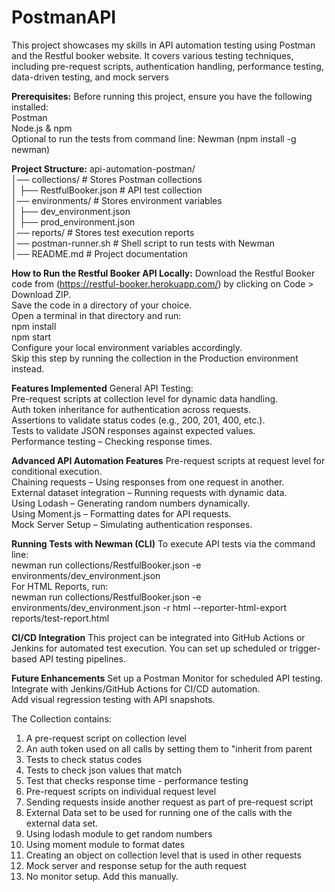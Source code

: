 # PostmanAPI

This project showcases my skills in API automation testing using Postman and the Restful booker website. It covers various testing techniques, including pre-request scripts, authentication handling, performance testing, data-driven testing, and mock servers

**Prerequisites:**
Before running this project, ensure you have the following installed:  
Postman  
Node.js & npm  
Optional to run the tests from command line: Newman (npm install -g newman)  

**Project Structure:**
api-automation-postman/  
│── collections/              # Stores Postman collections  
│   ├── RestfulBooker.json     # API test collection  
│── environments/             # Stores environment variables  
│   ├── dev_environment.json  
│   ├── prod_environment.json  
│── reports/                  # Stores test execution reports  
│── postman-runner.sh         # Shell script to run tests with Newman  
│── README.md                 # Project documentation  

**How to Run the Restful Booker API Locally:**
Download the Restful Booker code from (https://restful-booker.herokuapp.com/) by clicking on Code > Download ZIP.  
Save the code in a directory of your choice.  
Open a terminal in that directory and run:  
npm install  
npm start  
Configure your local environment variables accordingly.  
Skip this step by running the collection in the Production environment instead.

**Features Implemented** 
General API Testing:  
Pre-request scripts at collection level for dynamic data handling.  
Auth token inheritance for authentication across requests.  
Assertions to validate status codes (e.g., 200, 201, 400, etc.).  
Tests to validate JSON responses against expected values.  
Performance testing – Checking response times.  

**Advanced API Automation Features**
Pre-request scripts at request level for conditional execution.  
Chaining requests – Using responses from one request in another.  
External dataset integration – Running requests with dynamic data.  
Using Lodash – Generating random numbers dynamically.  
Using Moment.js – Formatting dates for API requests.  
Mock Server Setup – Simulating authentication responses.  

**Running Tests with Newman (CLI)**
To execute API tests via the command line:   
newman run collections/RestfulBooker.json -e environments/dev_environment.json  
For HTML Reports, run:  
newman run collections/RestfulBooker.json -e environments/dev_environment.json -r html --reporter-html-export reports/test-report.html

**CI/CD Integration**
This project can be integrated into GitHub Actions or Jenkins for automated test execution. You can set up scheduled or trigger-based API testing pipelines.

**Future Enhancements**
Set up a Postman Monitor for scheduled API testing.  
Integrate with Jenkins/GitHub Actions for CI/CD automation.  
Add visual regression testing with API snapshots.  

The Collection contains:
1. A pre-request script on collection level
2. An auth token used on all calls by setting them to "inherit from parent
3. Tests to check status codes
4. Tests to check json values that match
5. Test that checks response time - performance testing
6. Pre-request scripts on individual request level
7. Sending requests inside another request as part of pre-request script
8. External Data set to be used for running one of the calls with the external data set.
9. Using lodash module to get random numbers
10. Using moment module to format dates
11. Creating an object on collection level that is used in other requests
12. Mock server and response setup for the auth request
13. No monitor setup. Add this manually.




